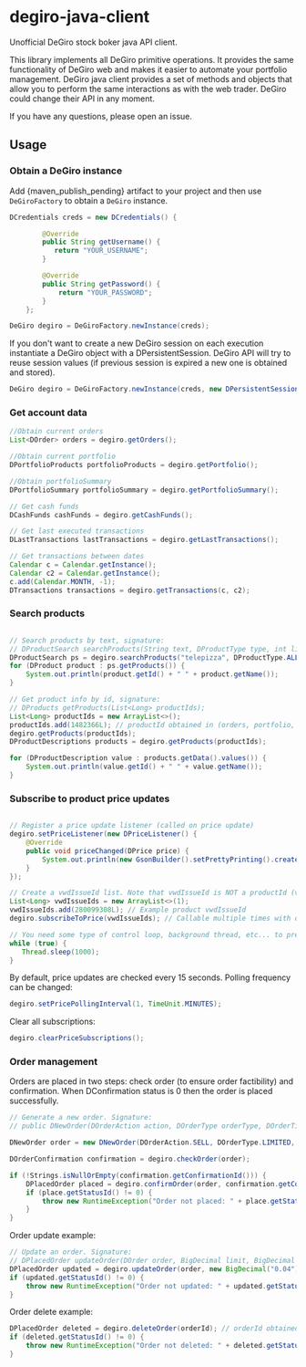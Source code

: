 # degiro-java-client

Unofficial DeGiro stock boker java API client.

This library implements all DeGiro primitive operations. It provides the same functionality of DeGiro web and makes it easier to automate your portfolio management. DeGiro java client provides a set of methods and objects that allow you to perform the same interactions as with the web trader. DeGiro could change their API in any moment. 

If you have any questions, please open an issue.

## Usage

### Obtain a DeGiro instance
Add {maven_publish_pending} artifact to your project and then use ```DeGiroFactory``` to obtain a ```DeGiro``` instance.

```java
DCredentials creds = new DCredentials() {

        @Override
        public String getUsername() {
           return "YOUR_USERNAME";
        }

        @Override
        public String getPassword() {
            return "YOUR_PASSWORD";
        }
    };

DeGiro degiro = DeGiroFactory.newInstance(creds);
```
If you don't want to create a new DeGiro session on each execution instantiate a DeGiro object with a DPersistentSession. DeGiro API will try to reuse session values (if previous session is expired a new one is obtained and stored).

```java
DeGiro degiro = DeGiroFactory.newInstance(creds, new DPersistentSession("/path/to/session.json"));
```

### Get account data

```java
//Obtain current orders
List<DOrder> orders = degiro.getOrders();

//Obtain current portfolio
DPortfolioProducts portfolioProducts = degiro.getPortfolio();

//Obtain portfolioSummary
DPortfolioSummary portfolioSummary = degiro.getPortfolioSummary();

// Get cash funds
DCashFunds cashFunds = degiro.getCashFunds();

// Get last executed transactions
DLastTransactions lastTransactions = degiro.getLastTransactions();

// Get transactions between dates 
Calendar c = Calendar.getInstance();
Calendar c2 = Calendar.getInstance();
c.add(Calendar.MONTH, -1);
DTransactions transactions = degiro.getTransactions(c, c2);
```
### Search products

```java

// Search products by text, signature:
// DProductSearch searchProducts(String text, DProductType type, int limit, int offset);
DProductSearch ps = degiro.searchProducts("telepizza", DProductType.ALL, 10, 0);
for (DProduct product : ps.getProducts()) {
    System.out.println(product.getId() + " " + product.getName());
}

// Get product info by id, signature:
// DProducts getProducts(List<Long> productIds);
List<Long> productIds = new ArrayList<>();
productIds.add(1482366L); // productId obtained in (orders, portfolio, transactions, searchProducts....)
degiro.getProducts(productIds);
DProductDescriptions products = degiro.getProducts(productIds);

for (DProductDescription value : products.getData().values()) {
    System.out.println(value.getId() + " " + value.getName());
}

```

### Subscribe to product price updates

```java

// Register a price update listener (called on price update)
degiro.setPriceListener(new DPriceListener() {
    @Override
    public void priceChanged(DPrice price) {
        System.out.println(new GsonBuilder().setPrettyPrinting().create().toJson(price));
    }
});

// Create a vwdIssueId list. Note that vwdIssueId is NOT a productId (vwdIssueId is a DProduct field).
List<Long> vwdIssueIds = new ArrayList<>(1);
vwdIssueIds.add(280099308L); // Example product vwdIssueId
degiro.subscribeToPrice(vwdIssueIds); // Callable multiple times with different products. 

// You need some type of control loop, background thread, etc... to prevent JVM termination (out of this scope)
while (true) {
   Thread.sleep(1000);
}

```
By default, price updates are checked every 15 seconds. Polling frequency can be changed:

```java
degiro.setPricePollingInterval(1, TimeUnit.MINUTES);
```
Clear all subscriptions:

```java
degiro.clearPriceSubscriptions();
```

### Order management
Orders are placed in two steps: check order (to ensure order factibility) and confirmation. When DConfirmation status is 0 then the order is placed successfully.


```java
// Generate a new order. Signature:
// public DNewOrder(DOrderAction action, DOrderType orderType, DOrderTime timeType, long productId, long size, BigDecimal limitPrice, BigDecimal stopPrice)

DNewOrder order = new DNewOrder(DOrderAction.SELL, DOrderType.LIMITED, DOrderTime.DAY, 1482366, 20, new BigDecimal("4.5"), null);

DOrderConfirmation confirmation = degiro.checkOrder(order);

if (!Strings.isNullOrEmpty(confirmation.getConfirmationId())) {
    DPlacedOrder placed = degiro.confirmOrder(order, confirmation.getConfirmationId());
    if (place.getStatusId() != 0) {
        throw new RuntimeException("Order not placed: " + place.getStatusText());
    }
}
```
Order update example:

```java
// Update an order. Signature:
// DPlacedOrder updateOrder(DOrder order, BigDecimal limit, BigDecimal stop);
DPlacedOrder updated = degiro.updateOrder(order, new BigDecimal("0.04"), null); // obtained in getOrders()
if (updated.getStatusId() != 0) {
    throw new RuntimeException("Order not updated: " + updated.getStatusText());
}
```


Order delete example:

```java
DPlacedOrder deleted = degiro.deleteOrder(orderId); // orderId obtained in getOrders() 
if (deleted.getStatusId() != 0) {
    throw new RuntimeException("Order not deleted: " + deleted.getStatusText());
}
```

